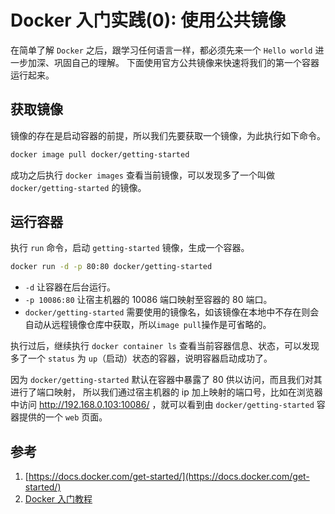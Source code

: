 # Docker 入门实践(0): 使用公共镜像

在简单了解 `Docker` 之后，跟学习任何语言一样，都必须先来一个 `Hello world` 进一步加深、巩固自己的理解。
下面使用官方公共镜像来快速将我们的第一个容器运行起来。

## 获取镜像

镜像的存在是启动容器的前提，所以我们先要获取一个镜像，为此执行如下命令。

```sh
docker image pull docker/getting-started
```

成功之后执行 `docker images` 查看当前镜像，可以发现多了一个叫做 `docker/getting-started` 的镜像。

## 运行容器

执行 `run` 命令，启动 `getting-started` 镜像，生成一个容器。

```sh
docker run -d -p 80:80 docker/getting-started
```

- `-d` 让容器在后台运行。
- `-p 10086:80` 让宿主机器的 10086 端口映射至容器的 80 端口。
- `docker/getting-started` 需要使用的镜像名，如该镜像在本地中不存在则会自动从远程镜像仓库中获取，所以`image pull`操作是可省略的。

执行过后，继续执行 `docker container ls` 查看当前容器信息、状态，可以发现多了一个 `status` 为 `up`（启动）状态的容器，说明容器启动成功了。

因为 `docker/getting-started` 默认在容器中暴露了 80 供以访问，而且我们对其进行了端口映射， 所以我们通过宿主机器的 ip 加上映射的端口号，比如在浏览器中访问 http://192.168.0.103:10086/ ，就可以看到由 `docker/getting-started` 容器提供的一个 `web` 页面。

## 参考

1. [https://docs.docker.com/get-started/](https://docs.docker.com/get-started/)
2. [Docker 入门教程](http://www.ruanyifeng.com/blog/2018/02/docker-tutorial.html)
